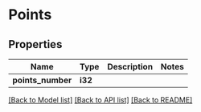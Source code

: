 # Points

## Properties

Name | Type | Description | Notes
------------ | ------------- | ------------- | -------------
**points_number** | **i32** |  | 

[[Back to Model list]](../README.md#documentation-for-models) [[Back to API list]](../README.md#documentation-for-api-endpoints) [[Back to README]](../README.md)



